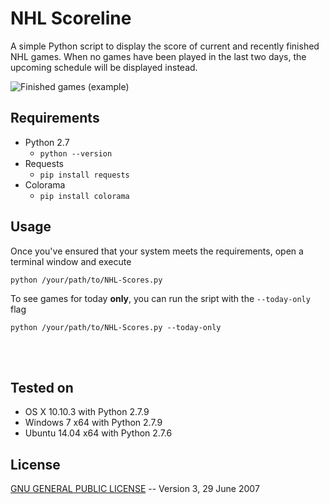 # NHL Scoreline

A simple Python script to display the score of current and recently finished NHL games.  When no games have been played in the last two days, the upcoming schedule will be displayed instead.

![Finished games (example)](https://github.com/stvhwrd/NHL-Scoreline/blob/master/Screenshots/CompletedGames.png)

## Requirements
* Python 2.7
    * `python --version`
* Requests
    * `pip install requests`
* Colorama
    * `pip install colorama`

## Usage

Once you've ensured that your system meets the requirements, open a terminal window and execute

`python /your/path/to/NHL-Scores.py`

To see games for today **only**, you can run the sript with the `--today-only` flag

`python /your/path/to/NHL-Scores.py --today-only`


<br>
<br>

## Tested on

* OS X 10.10.3 with Python 2.7.9
* Windows 7 x64 with Python 2.7.9
* Ubuntu 14.04 x64 with Python 2.7.6

## License

[GNU GENERAL PUBLIC LICENSE](http://choosealicense.com/licenses/gpl-3.0/#)     -- Version 3, 29 June 2007